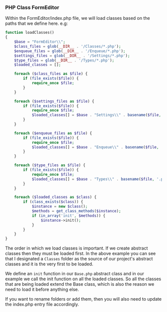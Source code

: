 ### PHP Class FormEditor

Within the FormEditor/index.php file, we will load classes based on the paths that we define here.
e.g:

```php
function loadClasses()
{
	$base = "FormEditor\\";
	$class_files = glob(__DIR__ . '/Classes/*.php');
	$enqueue_files = glob(__DIR__ . '/Enqueue/*.php');
	$settings_files = glob(__DIR__ . '/Settings/*.php');
	$type_files = glob(__DIR__ . '/Types/*.php');
	$loaded_classes = [];

	foreach ($class_files as $file) {
		if (file_exists($file)) {
			require_once $file;
		}
	}

	foreach ($settings_files as $file) {
		if (file_exists($file)) {
			require_once $file;
			$loaded_classes[] = $base . "Settings\\" . basename($file, '.php');
		}
	}

	foreach ($enqueue_files as $file) {
		if (file_exists($file)) {
			require_once $file;
			$loaded_classes[] = $base . "Enqueue\\" . basename($file, '.php');
		}
	}

	foreach ($type_files as $file) {
		if (file_exists($file)) {
			require_once $file;
			$loaded_classes[] = $base . "Types\\" . basename($file, '.php');
		}
	}

	foreach ($loaded_classes as $class) {
		if (class_exists($class)) {
			$instance = new $class();
			$methods = get_class_methods($instance);
			if (in_array('init', $methods)) {
				$instance->init();
			}
		}
	}
}
```

The order in which we load classes is important. If we create abstract classes then they must be loaded first. In the above example you can see that I designated a `Classes` folder as the source of our project's abstract classes and it is the very first to be loaded.

We define an `init` function in our `Base.php` abstract class and in our example we call the init function on all the loaded classes. So all the classes that are being loaded extend the Base class, which is also the reason we need to load it before anything else.

If you want to rename folders or add them, then you will also need to update the index.php entry file accordingly.
